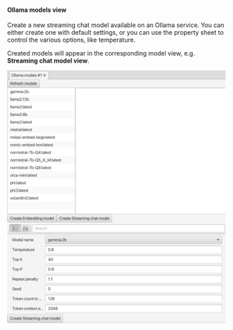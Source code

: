 #### Ollama models view

Create a new streaming chat model available on an Ollama service. You can either create one with default settings, or you can use the property sheet to control the various options, like temperature.

Created models will appear in the corresponding model view, e.g. **Streaming chat model view**.

![](ollama-models-view.png "Ollama models view")
